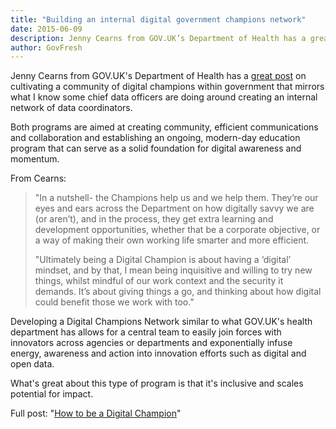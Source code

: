 ```yaml
---
title: "Building an internal digital government champions network"
date: 2015-06-09
description: Jenny Cearns from GOV.UK’s Department of Health has a great post on cultivating a community of digital champions within government that mirrors what I know some chief data officers are doing around creating an internal network of data coordinators.
author: GovFresh
---
```


Jenny Cearns from GOV.UK's Department of Health has a <a href="https://digitalhealth.blog.gov.uk/2015/06/08/how-to-be-a-digital-champion/">great post</a> on cultivating a community of digital champions within government that mirrors what I know some chief data officers are doing around creating an internal network of data coordinators.

Both programs are aimed at creating community, efficient communications and collaboration and establishing an ongoing, modern-day education program that can serve as a solid foundation for digital awareness and momentum.

From Cearns:

<blockquote>"In a nutshell- the Champions help us and we help them. They’re our eyes and ears across the Department on how digitally savvy we are (or aren’t), and in the process, they get extra learning and development opportunities, whether that be a corporate objective, or a way of making their own working life smarter and more efficient.

"Ultimately being a Digital Champion is about having a ‘digital’ mindset, and by that, I mean being inquisitive and willing to try new things, whilst mindful of our work context and the security it demands. It’s about giving things a go, and thinking about how digital could benefit those we work with too."</blockquote>

Developing a Digital Champions Network similar to what GOV.UK's health department has allows for a central team to easily join forces with innovators across agencies or departments and exponentially infuse energy, awareness and action into innovation efforts such as digital and open data. 

What's great about this type of program is that it's inclusive and scales potential for impact.

Full post: "<a href="https://digitalhealth.blog.gov.uk/2015/06/08/how-to-be-a-digital-champion/">How to be a Digital Champion</a>"
